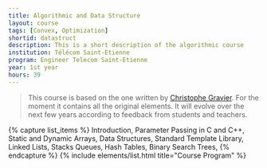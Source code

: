 ```yaml
---
title: Algorithmic and Data Structure
layout: course
tags: [Convex, Optimization]
shortid: datastruct
description: This is a short description of the algorithmic course
institution: Télécom Saint-Etienne
program: Engineer Telecom Saint-Etienne
year: 1st year
hours: 39
---
```


> This course is based on the one written by [Christophe Gravier](https://cgravier.fr/). For the moment it contains all the original elements. It will evolve over the next few years according to feedback from students and teachers.

{% capture list_items %}
Introduction,
Parameter Passing in C and C++,
Static and Dynamic Arrays,
Data Structures,
Standard Template Library,
Linked Lists,
Stacks Queues,
Hash Tables,
Binary Search Trees,
{% endcapture %}
{% include elements/list.html title="Course Program" %}
